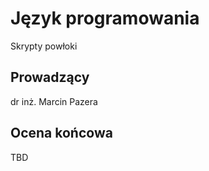 # Język programowania

Skrypty powłoki

## Prowadzący

dr inż. Marcin Pazera

## Ocena końcowa

TBD
